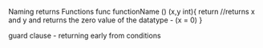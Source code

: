Naming returns Functions
func functionName () (x,y int){
    return //returns x and y  and returns the zero value of the datatype - (x = 0)
}

guard clause - returning early from conditions